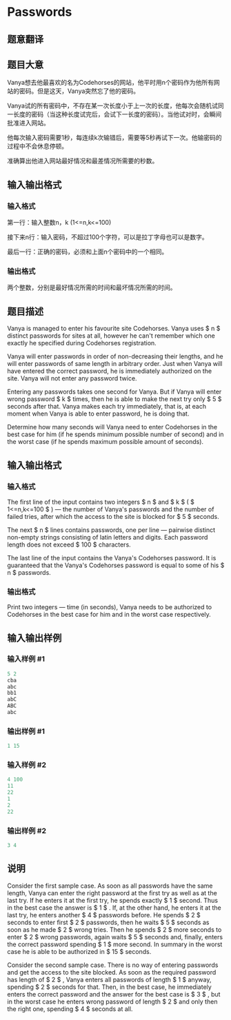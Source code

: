 # Passwords

## 题意翻译

## 题目大意

Vanya想去他最喜欢的名为Codehorses的网站，他平时用n个密码作为他所有网站的密码。但是这天，Vanya突然忘了他的密码。

Vanya试的所有密码中，不存在某一次长度小于上一次的长度，他每次会随机试同一长度的密码（当这种长度试完后，会试下一长度的密码）。当他试对时，会瞬间批准进入网站。

他每次输入密码需要1秒，每连续k次输错后，需要等5秒再试下一次。他输密码的过程中不会休息停顿。

准确算出他进入网站最好情况和最差情况所需要的秒数。

## 输入输出格式

### 输入格式

第一行：输入整数n，k (1<=n,k<=100)

接下来n行：输入密码，不超过100个字符，可以是拉丁字母也可以是数字。

最后一行：正确的密码，必须和上面n个密码中的一个相同。

### 输出格式

两个整数，分别是最好情况所需的时间和最坏情况所需的时间。

## 题目描述

Vanya is managed to enter his favourite site Codehorses. Vanya uses $ n $ distinct passwords for sites at all, however he can't remember which one exactly he specified during Codehorses registration.

Vanya will enter passwords in order of non-decreasing their lengths, and he will enter passwords of same length in arbitrary order. Just when Vanya will have entered the correct password, he is immediately authorized on the site. Vanya will not enter any password twice.

Entering any passwords takes one second for Vanya. But if Vanya will enter wrong password $ k $ times, then he is able to make the next try only $ 5 $ seconds after that. Vanya makes each try immediately, that is, at each moment when Vanya is able to enter password, he is doing that.

Determine how many seconds will Vanya need to enter Codehorses in the best case for him (if he spends minimum possible number of second) and in the worst case (if he spends maximum possible amount of seconds).

## 输入输出格式

### 输入格式

The first line of the input contains two integers $ n $ and $ k $ ( $ 1<=n,k<=100 $ ) — the number of Vanya's passwords and the number of failed tries, after which the access to the site is blocked for $ 5 $ seconds.

The next $ n $ lines contains passwords, one per line — pairwise distinct non-empty strings consisting of latin letters and digits. Each password length does not exceed $ 100 $ characters.

The last line of the input contains the Vanya's Codehorses password. It is guaranteed that the Vanya's Codehorses password is equal to some of his $ n $ passwords.

### 输出格式

Print two integers — time (in seconds), Vanya needs to be authorized to Codehorses in the best case for him and in the worst case respectively.

## 输入输出样例

### 输入样例 #1

```cpp
5 2
cba
abc
bb1
abC
ABC
abc

```
### 输出样例 #1

```cpp
1 15

```
### 输入样例 #2

```cpp
4 100
11
22
1
2
22

```
### 输出样例 #2

```cpp
3 4

```
## 说明

Consider the first sample case. As soon as all passwords have the same length, Vanya can enter the right password at the first try as well as at the last try. If he enters it at the first try, he spends exactly $ 1 $ second. Thus in the best case the answer is $ 1 $ . If, at the other hand, he enters it at the last try, he enters another $ 4 $ passwords before. He spends $ 2 $ seconds to enter first $ 2 $ passwords, then he waits $ 5 $ seconds as soon as he made $ 2 $ wrong tries. Then he spends $ 2 $ more seconds to enter $ 2 $ wrong passwords, again waits $ 5 $ seconds and, finally, enters the correct password spending $ 1 $ more second. In summary in the worst case he is able to be authorized in $ 15 $ seconds.

Consider the second sample case. There is no way of entering passwords and get the access to the site blocked. As soon as the required password has length of $ 2 $ , Vanya enters all passwords of length $ 1 $ anyway, spending $ 2 $ seconds for that. Then, in the best case, he immediately enters the correct password and the answer for the best case is $ 3 $ , but in the worst case he enters wrong password of length $ 2 $ and only then the right one, spending $ 4 $ seconds at all.

